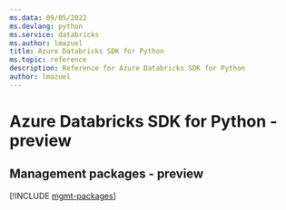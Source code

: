 ```yaml
---
ms.data: 09/05/2022
ms.devlang: python
ms.service: databricks
ms.author: lmazuel
title: Azure Databricks SDK for Python
ms.topic: reference
description: Reference for Azure Databricks SDK for Python
author: lmazuel
---
```

# Azure Databricks SDK for Python - preview

## Management packages - preview
[!INCLUDE [mgmt-packages](databricks-mgmt-index.md)]